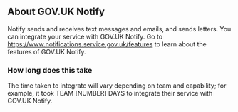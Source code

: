 ## About GOV.UK Notify

Notify sends and receives text messages and emails, and sends letters. You can integrate your service with GOV.UK Notify. Go to https://www.notifications.service.gov.uk/features to learn about the features of GOV.UK Notify.

### How long does this take

The time taken to integrate will vary depending on team and capability; for example, it took TEAM [NUMBER] DAYS to integrate their service with GOV.UK Notify.
